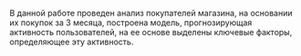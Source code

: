 В данной работе проведен анализ покупателей магазина, на основании их покупок за 3 месяца, построена модель, прогнозирующая активность пользователей, на ее основе выделены ключевые факторы, определяющее эту активность. 
